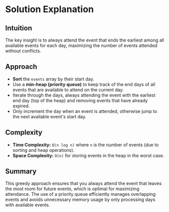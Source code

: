 # Solution Explanation

## Intuition
The key insight is to always attend the event that ends the earliest among all available events for each day, maximizing the number of events attended without conflicts.

## Approach
- **Sort** the `events` array by their start day.
- Use a **min-heap (priority queue)** to keep track of the end days of all events that are available to attend on the current day.
- Iterate through the days, always attending the event with the earliest end day (top of the heap) and removing events that have already expired.
- Only increment the day when an event is attended, otherwise jump to the next available event's start day.

## Complexity
- **Time Complexity:** `O(n log n)` where `n` is the number of events (due to sorting and heap operations).
- **Space Complexity:** `O(n)` for storing events in the heap in the worst case.

## Summary
This greedy approach ensures that you always attend the event that leaves the most room for future events, which is optimal for maximizing attendance. The use of a priority queue efficiently manages overlapping events and avoids unnecessary memory usage by only processing days with available events.

